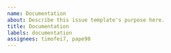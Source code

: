 ```yaml
---
name: Documentation
about: Describe this issue template's purpose here.
title: Documentation
labels: documentation
assignees: timofei7, pape98
---
```

